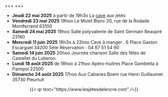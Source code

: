 +++
+++

- **Jeudi 22 mai 2025** à partir de 19h3o La [cave](cave) aux jetés
- **Vendredi 23 mai 2025** 19hoo Le Mulet Blanc 20, rue de la Rodade Montferrand 63100
- **Samedi 24 mai 2025** 19hoo Salle polyvalente de Saint Germain Beaupré 23160
- **Mercredi 11 juin 2025** 18h3o à 22hoo Cave à manger . 6 Place Gaston Escarguel 34200 Sète Réservation : 04 67 51 54 90
- **Samedi 14 juin 2025** 20hoo Journée chanson Salle des fêtes de Castellet du Luberon.
- **Lundi 18 août 2025** de 18hoo à 21hoo Apéro-huitres Place Gambetta à Paimpol 22500
- **Dimanche 24 août 2025** 17hoo Aux Cabanes Boem rue Henri  Guillaumet 35730 Pleurtuit


<center>{{< qr text="https://www.lesjetesdelencre.com" />}}</center>

